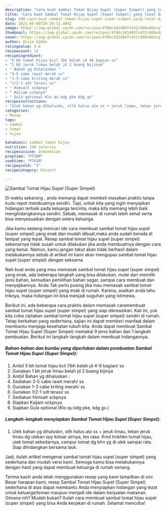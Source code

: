 ```yaml
---
description: "Cara buat Sambal Tomat Hijau Supel (Super Simpel) yang lezat dan Mudah Dibuat"
title: "Cara buat Sambal Tomat Hijau Supel (Super Simpel) yang lezat dan Mudah Dibuat"
slug: 680-cara-buat-sambal-tomat-hijau-supel-super-simpel-yang-lezat-dan-mudah-dibuat
date: 2021-05-08T20:39:33.494Z
image: https://img-global.cpcdn.com/recipes/4786c3d14897c432/680x482cq70/sambal-tomat-hijau-supel-super-simpel-foto-resep-utama.jpg
thumbnail: https://img-global.cpcdn.com/recipes/4786c3d14897c432/680x482cq70/sambal-tomat-hijau-supel-super-simpel-foto-resep-utama.jpg
cover: https://img-global.cpcdn.com/recipes/4786c3d14897c432/680x482cq70/sambal-tomat-hijau-supel-super-simpel-foto-resep-utama.jpg
author: Alvin Gibbs
ratingvalue: 3.6
reviewcount: 13
recipeingredient:
- "5 bh tomat hijau kcil 1bh belah jd 46 bagian ss"
- "1 bh jeruk limau belah jd 2 buang bijinya"
- " Bahan yg dihaluskan "
- "3-5 cabe rawit merah ss"
- "1-3 cabe kriting merah ss"
- "1/2-1 sdt terasi ss"
- " Himsalt sckpnya"
- " Kaljam sckpnya"
- " Gula optional Klo qu kdg pke kdg gx"
recipeinstructions:
- "Ulek bahan yg dihaluskn, stlh halus ato ss + jeruk limau, tekan jeruk limau dg ulekan spy keluar airnya, tes rasa. Kmd tmbhkn tomat hijau, ulek tomat sekedarnya, campur tomat dg bhn yg di ulek sampai rata. Siap dihidangkan bersama lauk."
categories:
- Resep
tags:
- sambal
- tomat
- hijau

katakunci: sambal tomat hijau 
nutrition: 140 calories
recipecuisine: Indonesian
preptime: "PT10M"
cooktime: "PT41M"
recipeyield: "3"
recipecategory: Dessert

---
```



![Sambal Tomat Hijau Supel (Super Simpel)](https://img-global.cpcdn.com/recipes/4786c3d14897c432/680x482cq70/sambal-tomat-hijau-supel-super-simpel-foto-resep-utama.jpg)

Di waktu  sekarang , anda memang dapat membeli masakan praktis tanpa kudu repot membuatnya sendiri. Tapi, untuk kita yang ingin menyajikan hidangan terbaik pada keluarga tercinta, maka kita memang lebih baik menghidangkannya sendiri. Sebab, memasak di rumah lebih sehat serta bisa menyesuaikan dengan selera keluarga.

Jika kamu sedang mencari ide cara membuat sambal tomat hijau supel (super simpel) yang enak dan mudah dibuat,maka anda sudah berada di tempat yang tepat. Resep sambal tomat hijau supel (super simpel)  sebenarnya tidak susah untuk dilakukan jika anda membuatnya dengan cara yang benar. Namun, kamu jangan takut akan tidak berhasil dalam melakukannya 
sebab di artikel ini kami akan mengupas sambal tomat hijau supel (super simpel) dengan seksama.  



Nah buat anda yang mau memasak sambal tomat hijau supel (super simpel) yang enak, ada beberapa langkah yang bisa dilakukan, mulai dari memilih jenis bahan, kemudian pemilihan bahan segar, sampai cara membuat dan menyajikannya. Anda Tak perlu pusing jika mau memasak sambal tomat hijau supel (super simpel) yang enak di rumah. Karena, asalkan anda  tahu triknya, maka hidangan ini bisa menjadi suguhan yang istimewa.

Berikut ini, ada beberapa cara praktis  dalam memasak caramembuat sambal tomat hijau supel (super simpel) yang siap dikreasikan. Kali ini, yuk kita coba ciptakan sambal tomat hijau supel (super simpel) sendiri di rumah. Tetap berbahan yang sederhana, sajian ini dapat memberi manfaat dalam membantu menjaga kesehatan tubuh kita. Anda dapat membuat Sambal Tomat Hijau Supel (Super Simpel) memakai 9 jenis bahan dan 1 langkah pembuatan. Berikut ini langkah-langkah dalam membuat hidangannya.

<!--inarticleads1-->

##### Bahan-bahan dan bumbu yang diperlukan dalam pembuatan Sambal Tomat Hijau Supel (Super Simpel):

1. Ambil 5 bh tomat hijau kcil (1bh belah jd 4-6 bagian/ ss
1. Gunakan 1 bh jeruk limau belah jd 2 buang bijinya
1. Ambil  Bahan yg dihaluskan :
1. Sediakan 3-5 cabe rawit merah/ ss
1. Gunakan 1-3 cabe kriting merah/ ss
1. Gunakan 1/2-1 sdt terasi/ ss
1. Sediakan  Himsalt sckpnya
1. Siapkan  Kaljam sckpnya
1. Siapkan  Gula optional (Klo qu kdg pke, kdg gx.)




<!--inarticleads2-->

##### Langkah-langkah menyiapkan Sambal Tomat Hijau Supel (Super Simpel):

1. Ulek bahan yg dihaluskn, stlh halus ato ss + jeruk limau, tekan jeruk limau dg ulekan spy keluar airnya, tes rasa. Kmd tmbhkn tomat hijau, ulek tomat sekedarnya, campur tomat dg bhn yg di ulek sampai rata. Siap dihidangkan bersama lauk.




Jadi, itulah artikel mengenai  sambal tomat hijau supel (super simpel)  yang sederhana dan mudah versi kami. Semoga kamu bisa melakukannya dengan hasil yang dapat membuat keluarga di rumah senang. 

Terima kasih anda telah menggunakan resep yang kami tampilkan di sini. Besar harapan kami, resep  Sambal Tomat Hijau Supel (Super Simpel) sederhana di atas dapat membantu Anda menyiapkan hidangan yang lezat untuk keluarga/teman maupun menjadi ide dalam berjualan makanan. Gimana nih? Mudah bukan? Itulah cara membuat sambal tomat hijau supel (super simpel) yang bisa Anda kerjakan di rumah. Selamat mencoba!

